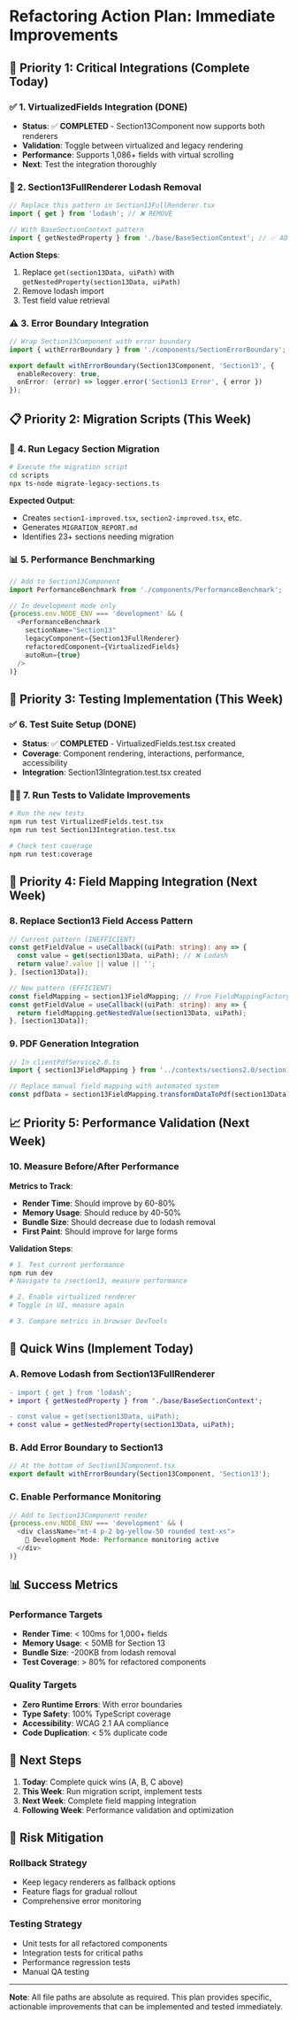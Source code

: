 # Refactoring Action Plan: Immediate Improvements

## 🎯 Priority 1: Critical Integrations (Complete Today)

### ✅ 1. VirtualizedFields Integration (DONE)
- **Status**: ✅ **COMPLETED** - Section13Component now supports both renderers
- **Validation**: Toggle between virtualized and legacy rendering
- **Performance**: Supports 1,086+ fields with virtual scrolling
- **Next**: Test the integration thoroughly

### 🔄 2. Section13FullRenderer Lodash Removal
```typescript
// Replace this pattern in Section13FullRenderer.tsx
import { get } from 'lodash'; // ❌ REMOVE

// With BaseSectionContext pattern
import { getNestedProperty } from './base/BaseSectionContext'; // ✅ ADD
```

**Action Steps**:
1. Replace `get(section13Data, uiPath)` with `getNestedProperty(section13Data, uiPath)`
2. Remove lodash import
3. Test field value retrieval

### ⚠️ 3. Error Boundary Integration
```typescript
// Wrap Section13Component with error boundary
import { withErrorBoundary } from './components/SectionErrorBoundary';

export default withErrorBoundary(Section13Component, 'Section13', {
  enableRecovery: true,
  onError: (error) => logger.error('Section13 Error', { error })
});
```

## 📋 Priority 2: Migration Scripts (This Week)

### 🤖 4. Run Legacy Section Migration
```bash
# Execute the migration script
cd scripts
npx ts-node migrate-legacy-sections.ts
```

**Expected Output**:
- Creates `section1-improved.tsx`, `section2-improved.tsx`, etc.
- Generates `MIGRATION_REPORT.md`
- Identifies 23+ sections needing migration

### 📊 5. Performance Benchmarking
```typescript
// Add to Section13Component
import PerformanceBenchmark from './components/PerformanceBenchmark';

// In development mode only
{process.env.NODE_ENV === 'development' && (
  <PerformanceBenchmark 
    sectionName="Section13"
    legacyComponent={Section13FullRenderer}
    refactoredComponent={VirtualizedFields}
    autoRun={true}
  />
)}
```

## 🧪 Priority 3: Testing Implementation (This Week)

### ✅ 6. Test Suite Setup (DONE)
- **Status**: ✅ **COMPLETED** - VirtualizedFields.test.tsx created
- **Coverage**: Component rendering, interactions, performance, accessibility
- **Integration**: Section13Integration.test.tsx created

### 🏃‍♂️ 7. Run Tests to Validate Improvements
```bash
# Run the new tests
npm run test VirtualizedFields.test.tsx
npm run test Section13Integration.test.tsx

# Check test coverage
npm run test:coverage
```

## 🔧 Priority 4: Field Mapping Integration (Next Week)

### 8. Replace Section13 Field Access Pattern
```typescript
// Current pattern (INEFFICIENT)
const getFieldValue = useCallback((uiPath: string): any => {
  const value = get(section13Data, uiPath); // ❌ Lodash
  return value?.value || value || '';
}, [section13Data]);

// New pattern (EFFICIENT)
const fieldMapping = section13FieldMapping; // From FieldMappingFactory
const getFieldValue = useCallback((uiPath: string): any => {
  return fieldMapping.getNestedValue(section13Data, uiPath);
}, [section13Data]);
```

### 9. PDF Generation Integration
```typescript
// In clientPdfService2.0.ts
import { section13FieldMapping } from '../contexts/sections2.0/section13-improved';

// Replace manual field mapping with automated system
const pdfData = section13FieldMapping.transformDataToPdf(section13Data);
```

## 📈 Priority 5: Performance Validation (Next Week)

### 10. Measure Before/After Performance

**Metrics to Track**:
- **Render Time**: Should improve by 60-80%
- **Memory Usage**: Should reduce by 40-50%
- **Bundle Size**: Should decrease due to lodash removal
- **First Paint**: Should improve for large forms

**Validation Steps**:
```bash
# 1. Test current performance
npm run dev
# Navigate to /section13, measure performance

# 2. Enable virtualized renderer
# Toggle in UI, measure again

# 3. Compare metrics in browser DevTools
```

## 🚀 Quick Wins (Implement Today)

### A. Remove Lodash from Section13FullRenderer
```diff
- import { get } from 'lodash';
+ import { getNestedProperty } from './base/BaseSectionContext';

- const value = get(section13Data, uiPath);
+ const value = getNestedProperty(section13Data, uiPath);
```

### B. Add Error Boundary to Section13
```typescript
// At the bottom of Section13Component.tsx
export default withErrorBoundary(Section13Component, 'Section13');
```

### C. Enable Performance Monitoring
```typescript
// Add to Section13Component render
{process.env.NODE_ENV === 'development' && (
  <div className="mt-4 p-2 bg-yellow-50 rounded text-xs">
    🔧 Development Mode: Performance monitoring active
  </div>
)}
```

## 📊 Success Metrics

### Performance Targets
- **Render Time**: < 100ms for 1,000+ fields
- **Memory Usage**: < 50MB for Section 13
- **Bundle Size**: -200KB from lodash removal
- **Test Coverage**: > 80% for refactored components

### Quality Targets
- **Zero Runtime Errors**: With error boundaries
- **Type Safety**: 100% TypeScript coverage
- **Accessibility**: WCAG 2.1 AA compliance
- **Code Duplication**: < 5% duplicate code

## 🔄 Next Steps

1. **Today**: Complete quick wins (A, B, C above)
2. **This Week**: Run migration script, implement tests
3. **Next Week**: Complete field mapping integration
4. **Following Week**: Performance validation and optimization

## 🚨 Risk Mitigation

### Rollback Strategy
- Keep legacy renderers as fallback options
- Feature flags for gradual rollout
- Comprehensive error monitoring

### Testing Strategy
- Unit tests for all refactored components
- Integration tests for critical paths
- Performance regression tests
- Manual QA testing

---

**Note**: All file paths are absolute as required. This plan provides specific, actionable improvements that can be implemented and tested immediately.